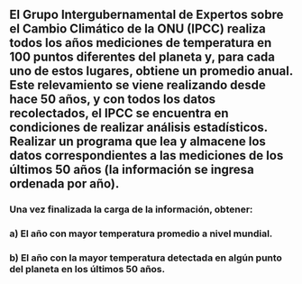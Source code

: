 ## El Grupo Intergubernamental de Expertos sobre el Cambio Climático de la ONU (IPCC) realiza todos los años mediciones de temperatura en 100 puntos diferentes del planeta y, para cada uno de estos lugares, obtiene un promedio anual. Este relevamiento se viene realizando desde hace 50 años, y con todos los datos recolectados, el IPCC se encuentra en condiciones de realizar análisis estadísticos. Realizar un programa que lea y almacene los datos correspondientes a las mediciones de los últimos 50 años (la información se ingresa ordenada por año).

### Una vez finalizada la carga de la información, obtener:
### a) El año con mayor temperatura promedio a nivel mundial.
### b) El año con la mayor temperatura detectada en algún punto del planeta en los últimos 50 años.
